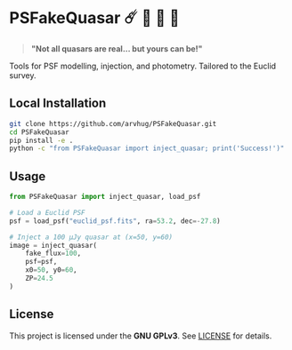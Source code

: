 # PSFakeQuasar :comet: :syringe: :stars: :dart: 

> **"Not all quasars are real... but yours can be!"**  


Tools for PSF modelling, injection, and photometry.
Tailored to the Euclid survey.

## Local Installation
```bash
git clone https://github.com/arvhug/PSFakeQuasar.git
cd PSFakeQuasar
pip install -e .
python -c "from PSFakeQuasar import inject_quasar; print('Success!')"
```


## Usage

```python
from PSFakeQuasar import inject_quasar, load_psf

# Load a Euclid PSF
psf = load_psf("euclid_psf.fits", ra=53.2, dec=-27.8)  

# Inject a 100 μJy quasar at (x=50, y=60)
image = inject_quasar(
    fake_flux=100, 
    psf=psf, 
    x0=50, y0=60, 
    ZP=24.5
)
```
## License
This project is licensed under the **GNU GPLv3**. See [LICENSE](LICENSE) for details.